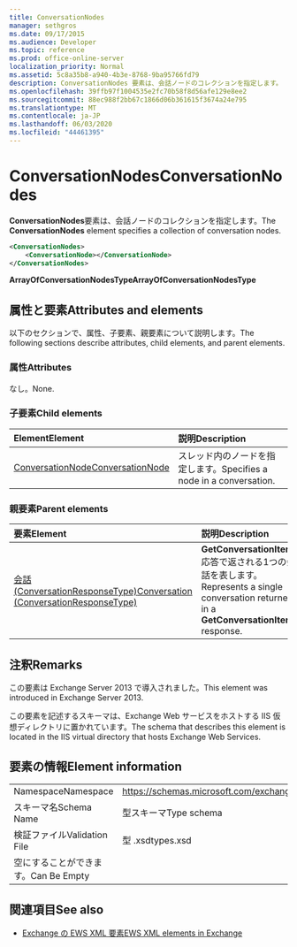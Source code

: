 ```yaml
---
title: ConversationNodes
manager: sethgros
ms.date: 09/17/2015
ms.audience: Developer
ms.topic: reference
ms.prod: office-online-server
localization_priority: Normal
ms.assetid: 5c8a35b8-a940-4b3e-8768-9ba95766fd79
description: ConversationNodes 要素は、会話ノードのコレクションを指定します。
ms.openlocfilehash: 39ffb97f1004535e2fc70b58f8d56afe129e8ee2
ms.sourcegitcommit: 88ec988f2bb67c1866d06b361615f3674a24e795
ms.translationtype: MT
ms.contentlocale: ja-JP
ms.lasthandoff: 06/03/2020
ms.locfileid: "44461395"
---
```

# <a name="conversationnodes"></a><span data-ttu-id="61940-103">ConversationNodes</span><span class="sxs-lookup"><span data-stu-id="61940-103">ConversationNodes</span></span>

<span data-ttu-id="61940-104">**ConversationNodes**要素は、会話ノードのコレクションを指定します。</span><span class="sxs-lookup"><span data-stu-id="61940-104">The **ConversationNodes** element specifies a collection of conversation nodes.</span></span> 
  
```XML
<ConversationNodes>
    <ConversationNode></ConversationNode>
</ConversationNodes>
```

 <span data-ttu-id="61940-105">**ArrayOfConversationNodesType**</span><span class="sxs-lookup"><span data-stu-id="61940-105">**ArrayOfConversationNodesType**</span></span>
## <a name="attributes-and-elements"></a><span data-ttu-id="61940-106">属性と要素</span><span class="sxs-lookup"><span data-stu-id="61940-106">Attributes and elements</span></span>

<span data-ttu-id="61940-107">以下のセクションで、属性、子要素、親要素について説明します。</span><span class="sxs-lookup"><span data-stu-id="61940-107">The following sections describe attributes, child elements, and parent elements.</span></span>
  
### <a name="attributes"></a><span data-ttu-id="61940-108">属性</span><span class="sxs-lookup"><span data-stu-id="61940-108">Attributes</span></span>

<span data-ttu-id="61940-109">なし。</span><span class="sxs-lookup"><span data-stu-id="61940-109">None.</span></span>
  
### <a name="child-elements"></a><span data-ttu-id="61940-110">子要素</span><span class="sxs-lookup"><span data-stu-id="61940-110">Child elements</span></span>

|<span data-ttu-id="61940-111">**Element**</span><span class="sxs-lookup"><span data-stu-id="61940-111">**Element**</span></span>|<span data-ttu-id="61940-112">**説明**</span><span class="sxs-lookup"><span data-stu-id="61940-112">**Description**</span></span>|
|:-----|:-----|
|[<span data-ttu-id="61940-113">ConversationNode</span><span class="sxs-lookup"><span data-stu-id="61940-113">ConversationNode</span></span>](conversationnode.md) <br/> |<span data-ttu-id="61940-114">スレッド内のノードを指定します。</span><span class="sxs-lookup"><span data-stu-id="61940-114">Specifies a node in a conversation.</span></span>  <br/> |
   
### <a name="parent-elements"></a><span data-ttu-id="61940-115">親要素</span><span class="sxs-lookup"><span data-stu-id="61940-115">Parent elements</span></span>

|<span data-ttu-id="61940-116">**要素**</span><span class="sxs-lookup"><span data-stu-id="61940-116">**Element**</span></span>|<span data-ttu-id="61940-117">**説明**</span><span class="sxs-lookup"><span data-stu-id="61940-117">**Description**</span></span>|
|:-----|:-----|
|[<span data-ttu-id="61940-118">会話 (ConversationResponseType)</span><span class="sxs-lookup"><span data-stu-id="61940-118">Conversation (ConversationResponseType)</span></span>](conversation-conversationresponsetype.md) <br/> |<span data-ttu-id="61940-119">**GetConversationItems**応答で返される1つの会話を表します。</span><span class="sxs-lookup"><span data-stu-id="61940-119">Represents a single conversation returned in a **GetConversationItems** response.</span></span>  <br/> |
   
## <a name="remarks"></a><span data-ttu-id="61940-120">注釈</span><span class="sxs-lookup"><span data-stu-id="61940-120">Remarks</span></span>

<span data-ttu-id="61940-121">この要素は Exchange Server 2013 で導入されました。</span><span class="sxs-lookup"><span data-stu-id="61940-121">This element was introduced in Exchange Server 2013.</span></span>
  
<span data-ttu-id="61940-122">この要素を記述するスキーマは、Exchange Web サービスをホストする IIS 仮想ディレクトリに置かれています。</span><span class="sxs-lookup"><span data-stu-id="61940-122">The schema that describes this element is located in the IIS virtual directory that hosts Exchange Web Services.</span></span>
  
## <a name="element-information"></a><span data-ttu-id="61940-123">要素の情報</span><span class="sxs-lookup"><span data-stu-id="61940-123">Element information</span></span>

|||
|:-----|:-----|
|<span data-ttu-id="61940-124">Namespace</span><span class="sxs-lookup"><span data-stu-id="61940-124">Namespace</span></span>  <br/> |https://schemas.microsoft.com/exchange/services/2006/types  <br/> |
|<span data-ttu-id="61940-125">スキーマ名</span><span class="sxs-lookup"><span data-stu-id="61940-125">Schema Name</span></span>  <br/> |<span data-ttu-id="61940-126">型スキーマ</span><span class="sxs-lookup"><span data-stu-id="61940-126">Type schema</span></span>  <br/> |
|<span data-ttu-id="61940-127">検証ファイル</span><span class="sxs-lookup"><span data-stu-id="61940-127">Validation File</span></span>  <br/> |<span data-ttu-id="61940-128">型 .xsd</span><span class="sxs-lookup"><span data-stu-id="61940-128">types.xsd</span></span>  <br/> |
|<span data-ttu-id="61940-129">空にすることができます。</span><span class="sxs-lookup"><span data-stu-id="61940-129">Can Be Empty</span></span>  <br/> ||
   
## <a name="see-also"></a><span data-ttu-id="61940-130">関連項目</span><span class="sxs-lookup"><span data-stu-id="61940-130">See also</span></span>



- [<span data-ttu-id="61940-131">Exchange の EWS XML 要素</span><span class="sxs-lookup"><span data-stu-id="61940-131">EWS XML elements in Exchange</span></span>](ews-xml-elements-in-exchange.md)

